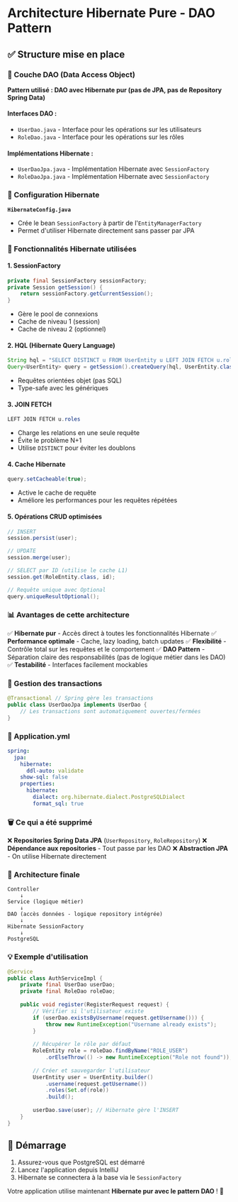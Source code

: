 # Architecture Hibernate Pure - DAO Pattern

## ✅ Structure mise en place

### 📁 Couche DAO (Data Access Object)

**Pattern utilisé : DAO avec Hibernate pur (pas de JPA, pas de Repository Spring Data)**

#### Interfaces DAO :
- `UserDao.java` - Interface pour les opérations sur les utilisateurs
- `RoleDao.java` - Interface pour les opérations sur les rôles

#### Implémentations Hibernate :
- `UserDaoJpa.java` - Implémentation Hibernate avec `SessionFactory`
- `RoleDaoJpa.java` - Implémentation Hibernate avec `SessionFactory`

### 🔧 Configuration Hibernate

**`HibernateConfig.java`**
- Crée le bean `SessionFactory` à partir de l'`EntityManagerFactory`
- Permet d'utiliser Hibernate directement sans passer par JPA

### 🎯 Fonctionnalités Hibernate utilisées

#### 1. **SessionFactory**
```java
private final SessionFactory sessionFactory;
private Session getSession() {
    return sessionFactory.getCurrentSession();
}
```
- Gère le pool de connexions
- Cache de niveau 1 (session)
- Cache de niveau 2 (optionnel)

#### 2. **HQL (Hibernate Query Language)**
```java
String hql = "SELECT DISTINCT u FROM UserEntity u LEFT JOIN FETCH u.roles WHERE u.username = :username";
Query<UserEntity> query = getSession().createQuery(hql, UserEntity.class);
```
- Requêtes orientées objet (pas SQL)
- Type-safe avec les génériques

#### 3. **JOIN FETCH**
```java
LEFT JOIN FETCH u.roles
```
- Charge les relations en une seule requête
- Évite le problème N+1
- Utilise `DISTINCT` pour éviter les doublons

#### 4. **Cache Hibernate**
```java
query.setCacheable(true);
```
- Active le cache de requête
- Améliore les performances pour les requêtes répétées

#### 5. **Opérations CRUD optimisées**
```java
// INSERT
session.persist(user);

// UPDATE
session.merge(user);

// SELECT par ID (utilise le cache L1)
session.get(RoleEntity.class, id);

// Requête unique avec Optional
query.uniqueResultOptional();
```

### 📊 Avantages de cette architecture

✅ **Hibernate pur** - Accès direct à toutes les fonctionnalités Hibernate
✅ **Performance optimale** - Cache, lazy loading, batch updates
✅ **Flexibilité** - Contrôle total sur les requêtes et le comportement
✅ **DAO Pattern** - Séparation claire des responsabilités (pas de logique métier dans les DAO)
✅ **Testabilité** - Interfaces facilement mockables

### 🔄 Gestion des transactions

```java
@Transactional // Spring gère les transactions
public class UserDaoJpa implements UserDao {
    // Les transactions sont automatiquement ouvertes/fermées
}
```

### 📝 Application.yml

```yaml
spring:
  jpa:
    hibernate:
      ddl-auto: validate
    show-sql: false
    properties:
      hibernate:
        dialect: org.hibernate.dialect.PostgreSQLDialect
        format_sql: true
```

### 🗑️ Ce qui a été supprimé

❌ **Repositories Spring Data JPA** (`UserRepository`, `RoleRepository`)
❌ **Dépendance aux repositories** - Tout passe par les DAO
❌ **Abstraction JPA** - On utilise Hibernate directement

### 🎯 Architecture finale

```
Controller
    ↓
Service (logique métier)
    ↓
DAO (accès données - logique repository intégrée)
    ↓
Hibernate SessionFactory
    ↓
PostgreSQL
```

### 💡 Exemple d'utilisation

```java
@Service
public class AuthServiceImpl {
    private final UserDao userDao;
    private final RoleDao roleDao;
    
    public void register(RegisterRequest request) {
        // Vérifier si l'utilisateur existe
        if (userDao.existsByUsername(request.getUsername())) {
            throw new RuntimeException("Username already exists");
        }
        
        // Récupérer le rôle par défaut
        RoleEntity role = roleDao.findByName("ROLE_USER")
            .orElseThrow(() -> new RuntimeException("Role not found"));
        
        // Créer et sauvegarder l'utilisateur
        UserEntity user = UserEntity.builder()
            .username(request.getUsername())
            .roles(Set.of(role))
            .build();
        
        userDao.save(user); // Hibernate gère l'INSERT
    }
}
```

## 🚀 Démarrage

1. Assurez-vous que PostgreSQL est démarré
2. Lancez l'application depuis IntelliJ
3. Hibernate se connectera à la base via le `SessionFactory`

Votre application utilise maintenant **Hibernate pur avec le pattern DAO** ! 🎉

